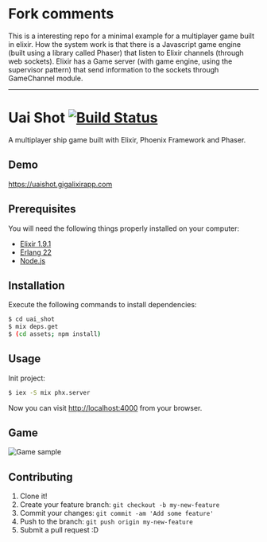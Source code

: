 # Fork comments

This is a interesting repo for a minimal example for a multiplayer game built in elixir.
How the system work is that there is a Javascript game engine (built using a library called Phaser) that listen to Elixir channels (through web sockets).
Elixir has a Game server (with game engine, using the supervisor pattern) that send information to the sockets through GameChannel module.

----

# Uai Shot [![Build Status](https://travis-ci.org/sergioaugrod/uai_shot.svg?branch=master)](https://travis-ci.org/sergioaugrod/uai_shot)

A multiplayer ship game built with Elixir, Phoenix Framework and Phaser.

## Demo

<https://uaishot.gigalixirapp.com>

## Prerequisites

You will need the following things properly installed on your computer:

* [Elixir 1.9.1](https://github.com/elixir-lang/elixir)
* [Erlang 22](https://www.erlang-solutions.com/resources/download.html)
* [Node.js](https://github.com/nodejs/node)

## Installation

Execute the following commands to install dependencies:

```bash
$ cd uai_shot
$ mix deps.get
$ (cd assets; npm install)
```

## Usage

Init project:

```bash
$ iex -S mix phx.server
```

Now you can visit <http://localhost:4000> from your browser.

## Game

![Game sample](/assets/static/images/game.png)

## Contributing

1. Clone it!
2. Create your feature branch: `git checkout -b my-new-feature`
3. Commit your changes: `git commit -am 'Add some feature'`
4. Push to the branch: `git push origin my-new-feature`
5. Submit a pull request :D
